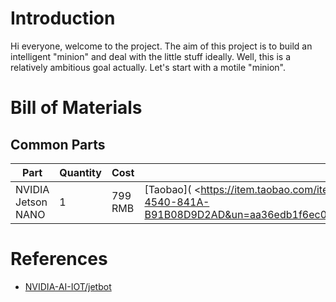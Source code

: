 # Introduction

Hi everyone, welcome to the project. The aim of this project is to build an intelligent "minion" and deal with the little stuff ideally. Well, this is a relatively ambitious goal actually. Let's start with a motile "minion".

# Bill of Materials

## Common Parts

| Part               | Quantity | Cost    | URL                                                          | Note |
| ------------------ | -------- | ------- | ------------------------------------------------------------ | ---- |
| NVIDIA Jetson NANO | 1        | 799 RMB | [Taobao]( <https://item.taobao.com/item.htm?ut_sk=1.W2VU5eXxoRADALq3nFkpchBb_21380790_1559734715116.TaoPassword-Weixin.1&id=589333481966&sourceType=item&price=799-1499&suid=74EEEE49-3EA1-4540-841A-B91B08D9D2AD&un=aa36edb1f6ec0ce409f6ee21469ca678&share_crt_v=1&sp_tk=77+lSHNHVlllbTh4Y2zvv6U=&cpp=1&shareurl=true&spm=a313p.22.2pz.1039367381263&short_name=h.eVcfuhe&sm=488e27&app=chrome) |      |

# References

- [NVIDIA-AI-IOT/jetbot](https://github.com/NVIDIA-AI-IOT/jetbot)